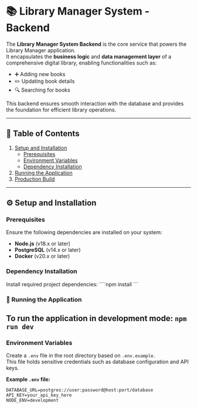 # 📚 Library Manager System - Backend

The **Library Manager System Backend** is the core service that powers the Library Manager application.  
It encapsulates the **business logic** and **data management layer** of a comprehensive digital library, enabling functionalities such as:

- ➕ Adding new books  
- ✏️ Updating book details  
- 🔍 Searching for books  

This backend ensures smooth interaction with the database and provides the foundation for efficient library operations.

---

## 📑 Table of Contents
1. [Setup and Installation](#setup-and-installation)  
   - [Prerequisites](#prerequisites)  
   - [Environment Variables](#environment-variables)  
   - [Dependency Installation](#dependency-installation)  
2. [Running the Application](#running-the-application)  
3. [Production Build](#production-build)  

---

## ⚙️ Setup and Installation

### Prerequisites
Ensure the following dependencies are installed on your system:

- **Node.js** (v18.x or later)  
- **PostgreSQL** (v14.x or later)  
- **Docker** (v20.x or later)  

### Dependency Installation
Install required project dependencies:
````npm install ```

### 🚀 Running the Application
To run the application in development mode:
```npm run dev```
---

### Environment Variables
Create a `.env` file in the root directory based on `.env.example`.  
This file holds sensitive credentials such as database configuration and API keys.

**Example `.env` file:**
```env
DATABASE_URL=postgres://user:password@host:port/database
API_KEY=your_api_key_here
NODE_ENV=development
